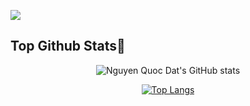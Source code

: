 
![](https://komarev.com/ghpvc/?username=changchang2610&color=green)

## Top Github Stats🌟


<div align="center">

![Nguyen Quoc Dat's GitHub stats](https://github-readme-stats.vercel.app/api?username=changchang2610&show_icons=true&theme=merko)

</div>
<div align="center">
  
[![Top Langs](https://github-readme-stats.vercel.app/api/top-langs/?username=changchang2610&layout=compact&langs_count=10&theme=merko)](https://github.com/nqdat2002/github-readme-stats)

</div>

